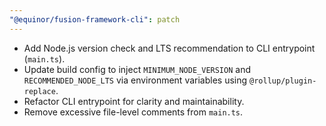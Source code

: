 ```yaml
---
"@equinor/fusion-framework-cli": patch
---
```


- Add Node.js version check and LTS recommendation to CLI entrypoint (`main.ts`).
- Update build config to inject `MINIMUM_NODE_VERSION` and `RECOMMENDED_NODE_LTS` via environment variables using `@rollup/plugin-replace`.
- Refactor CLI entrypoint for clarity and maintainability.
- Remove excessive file-level comments from `main.ts`.
